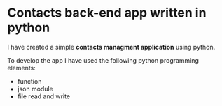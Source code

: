 # Contacts back-end app written in python
I have created a simple **contacts managment application** using python.

To develop the app I have used the following python programming elements:

   - function
   - json module
   -  file read and write
   
